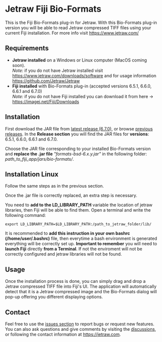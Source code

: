 # Jetraw Fiji Bio-Formats
This is the Fiji Bio-Formats plug-in for Jetraw. With this Bio-Formats plug-in version you will be able to read Jetraw compressed TIFF files using your current Fiji installation. For more info visit https://www.jetraw.com/

## Requirements
- **Jetraw installed** on a Windows or Linux computer (MacOS coming soon).<br/>
*Note:* if you do not have Jetraw installed visit https://www.jetraw.com/downloads/software and for usage information https://github.com/Jetraw/Jetraw
- **Fiji installed** with Bio-Formats plug-in (accepted versions 6.5.1, 6.6.0, 6.6.1 and 6.7.0)<br/>
*Note:* if you do not have Fiji installed you can download it from here -> https://imagej.net/Fiji/Downloads

## Installation
First download the JAR file from [latest release (6.7.0)](https://github.com/Jetraw/Bio-Formats/releases/download/21.09.15.4/formats-bsd-6.7.0.jar), or browse [previous releases](https://github.com/Jetraw/Bio-Formats/releases). In the **Release section** you will find the JAR files for **versions**: 6.5.1, 6.6.0, 6.6.1 and 6.7.0.  

Choose the JAR file corresponding to your installed Bio-Formats version and **replace the .jar file** *"formats-bsd-6.x.y.jar"* in the following folder:
*path_to_fiji_app/jars/bio-formats/*.

## Installation Linux
Follow the same steps as in the previous section. 

Once the .jar file is correctly replaced, an extra step is necessary. 

You need to **add to the LD_LIBRARY_PATH** variable the location of jetraw libraries, then Fiji will be able to find them. Open a terminal and write the following command:  

```
export LD_LIBRARY_PATH=$LD_LIBRARY_PATH:/path_to_jetraw_folder/lib/
```

It is recommended to **add this instruction in your own bashrc (/home/user/.bashrc)** file, then everytime a bash environment is generated everything will be correctly set up. **Important to remember** you will need to **launch Fiji** directly **from a Terminal**. If not the enviroment will not be correctly configured and jetraw libraries will not be found. 

## Usage
Once the installation process is done, you can simply drag and drop a Jetraw compressed TIFF file into Fiji's UI. The application will automatically 
detect that it is a Jetraw compressed image and the Bio-Formats dialog will pop-up offering you different displaying options. 

## Contact
Feel free to use the [issues section](https://github.com/Jetraw/Bio-Formats/issues) to report bugs or request new features. You can also ask questions and give comments by visiting the [discussions](https://github.com/Jetraw/Bio-Formats/discussions), or following the contact information at https://jetraw.com.
